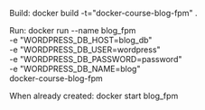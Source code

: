 Build:
docker build -t="docker-course-blog-fpm" .

Run:
docker run --name blog_fpm \
  -e "WORDPRESS_DB_HOST=blog_db" \
  -e "WORDPRESS_DB_USER=wordpress" \
  -e "WORDPRESS_DB_PASSWORD=password" \
  -e "WORDPRESS_DB_NAME=blog" \
  docker-course-blog-fpm

When already created:
docker start blog_fpm